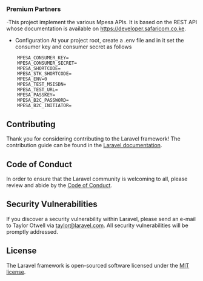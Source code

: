 

### Premium Partners


-This project implement the various Mpesa APIs. It is based on the REST API whose documentation is available on https://developer.safaricom.co.ke.
- Configuration
At your project root, create a .env file and in it set the consumer key and consumer secret as follows
```env
    MPESA_CONSUMER_KEY=
    MPESA_CONSUMER_SECRET=
    MPESA_SHORTCODE=
    MPESA_STK_SHORTCODE=
    MPESA_ENV=0
    MPESA_TEST_MSISDN=
    MPESA_TEST_URL=
    MPESA_PASSKEY=
    MPESA_B2C_PASSWORD=
    MPESA_B2C_INITIATOR=

```


## Contributing

Thank you for considering contributing to the Laravel framework! The contribution guide can be found in the [Laravel documentation](https://laravel.com/docs/contributions).

## Code of Conduct

In order to ensure that the Laravel community is welcoming to all, please review and abide by the [Code of Conduct](https://laravel.com/docs/contributions#code-of-conduct).

## Security Vulnerabilities

If you discover a security vulnerability within Laravel, please send an e-mail to Taylor Otwell via [taylor@laravel.com](mailto:taylor@laravel.com). All security vulnerabilities will be promptly addressed.

## License

The Laravel framework is open-sourced software licensed under the [MIT license](https://opensource.org/licenses/MIT).
